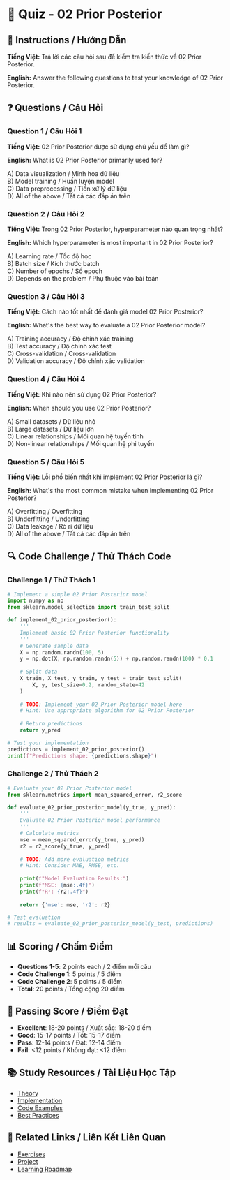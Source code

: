 # 🧠 Quiz - 02 Prior Posterior

## 📝 Instructions / Hướng Dẫn

**Tiếng Việt:** Trả lời các câu hỏi sau để kiểm tra kiến thức về 02 Prior Posterior.

**English:** Answer the following questions to test your knowledge of 02 Prior Posterior.

## ❓ Questions / Câu Hỏi

### Question 1 / Câu Hỏi 1
**Tiếng Việt:** 02 Prior Posterior được sử dụng chủ yếu để làm gì?

**English:** What is 02 Prior Posterior primarily used for?

A) Data visualization / Minh họa dữ liệu  
B) Model training / Huấn luyện model  
C) Data preprocessing / Tiền xử lý dữ liệu  
D) All of the above / Tất cả các đáp án trên

### Question 2 / Câu Hỏi 2
**Tiếng Việt:** Trong 02 Prior Posterior, hyperparameter nào quan trọng nhất?

**English:** Which hyperparameter is most important in 02 Prior Posterior?

A) Learning rate / Tốc độ học  
B) Batch size / Kích thước batch  
C) Number of epochs / Số epoch  
D) Depends on the problem / Phụ thuộc vào bài toán

### Question 3 / Câu Hỏi 3
**Tiếng Việt:** Cách nào tốt nhất để đánh giá model 02 Prior Posterior?

**English:** What's the best way to evaluate a 02 Prior Posterior model?

A) Training accuracy / Độ chính xác training  
B) Test accuracy / Độ chính xác test  
C) Cross-validation / Cross-validation  
D) Validation accuracy / Độ chính xác validation

### Question 4 / Câu Hỏi 4
**Tiếng Việt:** Khi nào nên sử dụng 02 Prior Posterior?

**English:** When should you use 02 Prior Posterior?

A) Small datasets / Dữ liệu nhỏ  
B) Large datasets / Dữ liệu lớn  
C) Linear relationships / Mối quan hệ tuyến tính  
D) Non-linear relationships / Mối quan hệ phi tuyến

### Question 5 / Câu Hỏi 5
**Tiếng Việt:** Lỗi phổ biến nhất khi implement 02 Prior Posterior là gì?

**English:** What's the most common mistake when implementing 02 Prior Posterior?

A) Overfitting / Overfitting  
B) Underfitting / Underfitting  
C) Data leakage / Rò rỉ dữ liệu  
D) All of the above / Tất cả các đáp án trên

## 🔍 Code Challenge / Thử Thách Code

### Challenge 1 / Thử Thách 1
```python
# Implement a simple 02 Prior Posterior model
import numpy as np
from sklearn.model_selection import train_test_split

def implement_02_prior_posterior():
    '''
    Implement basic 02 Prior Posterior functionality
    '''
    # Generate sample data
    X = np.random.randn(100, 5)
    y = np.dot(X, np.random.randn(5)) + np.random.randn(100) * 0.1
    
    # Split data
    X_train, X_test, y_train, y_test = train_test_split(
        X, y, test_size=0.2, random_state=42
    )
    
    # TODO: Implement your 02 Prior Posterior model here
    # Hint: Use appropriate algorithm for 02 Prior Posterior
    
    # Return predictions
    return y_pred

# Test your implementation
predictions = implement_02_prior_posterior()
print(f"Predictions shape: {predictions.shape}")
```

### Challenge 2 / Thử Thách 2
```python
# Evaluate your 02 Prior Posterior model
from sklearn.metrics import mean_squared_error, r2_score

def evaluate_02_prior_posterior_model(y_true, y_pred):
    '''
    Evaluate 02 Prior Posterior model performance
    '''
    # Calculate metrics
    mse = mean_squared_error(y_true, y_pred)
    r2 = r2_score(y_true, y_pred)
    
    # TODO: Add more evaluation metrics
    # Hint: Consider MAE, RMSE, etc.
    
    print(f"Model Evaluation Results:")
    print(f"MSE: {mse:.4f}")
    print(f"R²: {r2:.4f}")
    
    return {'mse': mse, 'r2': r2}

# Test evaluation
# results = evaluate_02_prior_posterior_model(y_test, predictions)
```

## 📊 Scoring / Chấm Điểm

- **Questions 1-5**: 2 points each / 2 điểm mỗi câu
- **Code Challenge 1**: 5 points / 5 điểm
- **Code Challenge 2**: 5 points / 5 điểm
- **Total**: 20 points / Tổng cộng 20 điểm

## 🎯 Passing Score / Điểm Đạt

- **Excellent**: 18-20 points / Xuất sắc: 18-20 điểm
- **Good**: 15-17 points / Tốt: 15-17 điểm  
- **Pass**: 12-14 points / Đạt: 12-14 điểm
- **Fail**: <12 points / Không đạt: <12 điểm

## 📚 Study Resources / Tài Liệu Học Tập

- [Theory](./THEORY_02_prior_posterior.md)
- [Implementation](./IMPLEMENTATION_02_prior_posterior.md)
- [Code Examples](./CODE_EXAMPLES_02_prior_posterior.md)
- [Best Practices](./BEST_PRACTICES_02_prior_posterior.md)

## 🔗 Related Links / Liên Kết Liên Quan

- [Exercises](./EXERCISES_02_prior_posterior.md)
- [Project](./PROJECT_02_prior_posterior.md)
- [Learning Roadmap](./LEARNING_ROADMAP_02_prior_posterior.md)
